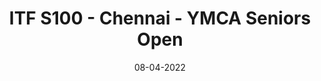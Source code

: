 ---
title: ITF S100 - Chennai   -  YMCA Seniors Open
date:  08-04-2022  
to_date: 13-04-2022
link:  https://www.itftennis.com/en/tournament/itf-s100-chennai-ymca-seniors-open-2022/ind/2022/s-s100-ind-08a-2022/
image: ITFSeniors.jpg
---